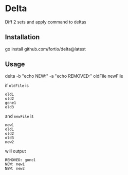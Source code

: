 # Delta
Diff 2 sets and apply command to deltas

## Installation

go install github.com/fortio/delta@latest

## Usage

delta -b "echo NEW:" -a "echo REMOVED:" oldFile newFile

if `oldFile` is
```
old1
old2
gone1
old3
```

and `newFile` is
```
new1
old1
old2
old3
new2
```

will output
```
REMOVED: gone1
NEW: new1
NEW: new2
```
